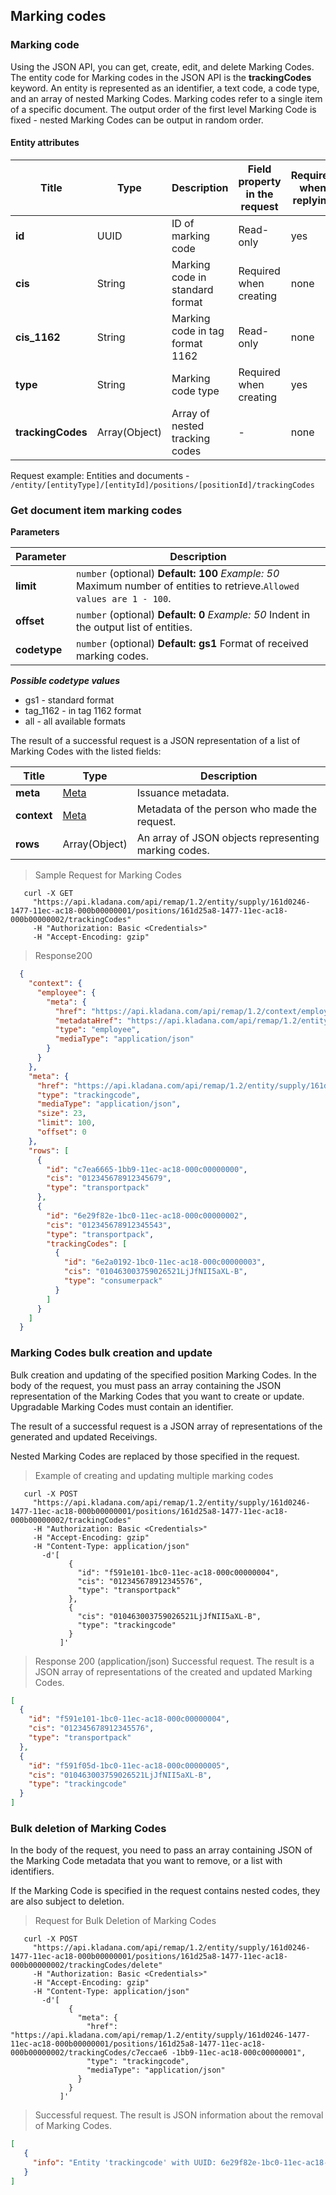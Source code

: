 ## Marking codes
### Marking code

Using the JSON API, you can get, create, edit, and delete Marking Codes.
The entity code for Marking codes in the JSON API is the **trackingCodes** keyword.
An entity is represented as an identifier, a text code, a code type, and an array of nested Marking Codes.
Marking codes refer to a single item of a specific document. The output order of the first level Marking Code is fixed - nested Marking Codes can be output in random order.

#### Entity attributes

| Title             | Type          | Description                     | Field property in the request | Required when replying | Expand |
|-------------------|---------------|---------------------------------|-------------------------------|------------------------|--------|
| **id**            | UUID          | ID of marking code              | Read-only                     | yes                    | no     |
| **cis**           | String        | Marking code in standard format | Required when creating        | none                   | none   |
| **cis_1162**      | String        | Marking code in tag format 1162 | Read-only                     | none                   | none   |
| **type**          | String        | Marking code type               | Required when creating        | yes                    | no     |
| **trackingCodes** | Array(Object) | Array of nested tracking codes  | -                             | none                   | none   |

Request example:
Entities and documents - ```/entity/[entityType]/[entityId]/positions/[positionId]/trackingCodes```

### Get document item marking codes

**Parameters**

| Parameter | Description |
| ---------|-----------|
|**limit** | `number` (optional) **Default: 100** *Example: 50* Maximum number of entities to retrieve.`Allowed values are 1 - 100`.|
|**offset** | `number` (optional) **Default: 0** *Example: 50* Indent in the output list of entities.|
|**codetype** | `number` (optional) **Default: gs1** Format of received marking codes. |


***Possible codetype values***

- gs1 - standard format
- tag_1162 - in tag 1162 format
- all - all available formats


The result of a successful request is a JSON representation of a list of Marking Codes with the listed fields:


| Title       | Type                                                      | Description                                          |
|-------------|-----------------------------------------------------------|------------------------------------------------------|
| **meta**    | [Meta](../#kladana-json-api-general-info-metadata) | Issuance metadata.                                   |
| **context** | [Meta](../#kladana-json-api-general-info-metadata) | Metadata of the person who made the request.      |
| **rows**    | Array(Object)                                             | An array of JSON objects representing marking codes. |

> Sample Request for Marking Codes

```shell
   curl -X GET
     "https://api.kladana.com/api/remap/1.2/entity/supply/161d0246-1477-11ec-ac18-000b00000001/positions/161d25a8-1477-11ec-ac18-000b00000002/trackingCodes"
     -H "Authorization: Basic <Credentials>"
     -H "Accept-Encoding: gzip"
```

> Response200

```json
  {
    "context": {
      "employee": {
        "meta": {
          "href": "https://api.kladana.com/api/remap/1.2/context/employee",
          "metadataHref": "https://api.kladana.com/api/remap/1.2/entity/employee/metadata",
          "type": "employee",
          "mediaType": "application/json"
        }
      }
    },
    "meta": {
      "href": "https://api.kladana.com/api/remap/1.2/entity/supply/161d0246-1477-11ec-ac18-000b00000001/positions/161d25a8-1477-11ec-ac18-000b00000002/trackingCodes",
      "type": "trackingcode",
      "mediaType": "application/json",
      "size": 23,
      "limit": 100,
      "offset": 0
    },
    "rows": [
      {
        "id": "c7ea6665-1bb9-11ec-ac18-000c00000000",
        "cis": "012345678912345679",
        "type": "transportpack"
      },
      {
        "id": "6e29f82e-1bc0-11ec-ac18-000c00000002",
        "cis": "012345678912345543",
        "type": "transportpack",
        "trackingCodes": [
          {
            "id": "6e2a0192-1bc0-11ec-ac18-000c00000003",
            "cis": "010463003759026521LjJfNII5aXL-B",
            "type": "consumerpack"
          }
        ]
      }
    ]
  }
```

### Marking Codes bulk creation and update

Bulk creation and updating of the specified position Marking Codes. In the body of the request, you must pass an array containing the JSON representation of the Marking Codes that you want to create or update. Upgradable Marking Codes must contain an identifier.

The result of a successful request is a JSON array of representations of the generated and updated Receivings.

Nested Marking Codes are replaced by those specified in the request.

> Example of creating and updating multiple marking codes

```shell
   curl -X POST
     "https://api.kladana.com/api/remap/1.2/entity/supply/161d0246-1477-11ec-ac18-000b00000001/positions/161d25a8-1477-11ec-ac18-000b00000002/trackingCodes"
     -H "Authorization: Basic <Credentials>"
     -H "Accept-Encoding: gzip"
     -H "Content-Type: application/json"
       -d'[
             {
               "id": "f591e101-1bc0-11ec-ac18-000c00000004",
               "cis": "012345678912345576",
               "type": "transportpack"
             },
             {
               "cis": "010463003759026521LjJfNII5aXL-B",
               "type": "trackingcode"
             }
           ]'
```

> Response 200 (application/json) Successful request. The result is a JSON array of representations of the created and updated Marking Codes.

```json
[
  {
    "id": "f591e101-1bc0-11ec-ac18-000c00000004",
    "cis": "012345678912345576",
    "type": "transportpack"
  },
  {
    "id": "f591f05d-1bc0-11ec-ac18-000c00000005",
    "cis": "010463003759026521LjJfNII5aXL-B",
    "type": "trackingcode"
  }
]
```

### Bulk deletion of Marking Codes

In the body of the request, you need to pass an array containing JSON of the Marking Code metadata that you want to remove, or a list with identifiers.

If the Marking Code is specified in the request contains nested codes, they are also subject to deletion.

> Request for Bulk Deletion of Marking Codes

```shell
   curl -X POST
     "https://api.kladana.com/api/remap/1.2/entity/supply/161d0246-1477-11ec-ac18-000b00000001/positions/161d25a8-1477-11ec-ac18-000b00000002/trackingCodes/delete"
     -H "Authorization: Basic <Credentials>"
     -H "Accept-Encoding: gzip"
     -H "Content-Type: application/json"
       -d'[
             {
               "meta": {
                 "href": "https://api.kladana.com/api/remap/1.2/entity/supply/161d0246-1477-11ec-ac18-000b00000001/positions/161d25a8-1477-11ec-ac18-000b00000002/trackingCodes/c7eccae6 -1bb9-11ec-ac18-000c00000001",
                 "type": "trackingcode",
                 "mediaType": "application/json"
               }
             }
           ]'
```

> Successful request. The result is JSON information about the removal of Marking Codes.

```json
[
   {
     "info": "Entity 'trackingcode' with UUID: 6e29f82e-1bc0-11ec-ac18-000c00000002 successfully deleted"
   }
]
```
